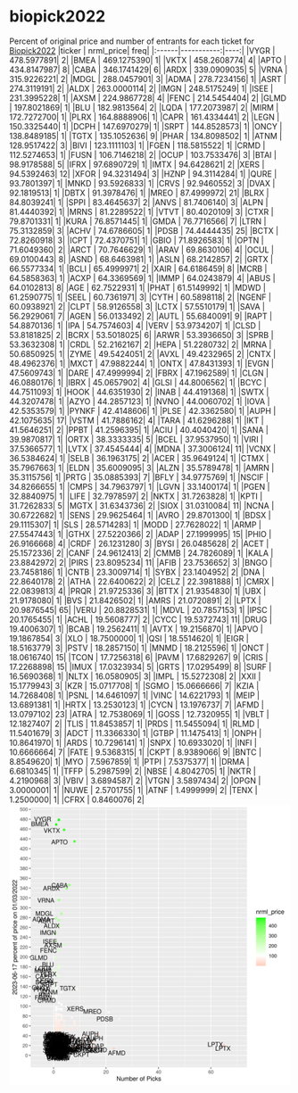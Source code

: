 # biopick2022
Percent of original price and number of entrants for each ticket for [Biopick2022](https://twitter.com/hashtag/Biopick2022)
|ticker |  nrml_price| freq|
|:------|-----------:|----:|
|VYGR   | 478.5977891|    2|
|BMEA   | 469.1275390|    1|
|VKTX   | 458.2608774|    4|
|APTO   | 434.8147987|    8|
|CABA   | 346.1741429|    6|
|ARDX   | 339.0909035|    5|
|VRNA   | 315.9226221|    2|
|MDGL   | 288.0457901|    3|
|ADMA   | 278.7234156|    1|
|ASRT   | 274.3119191|    2|
|ALDX   | 263.0000114|    2|
|IMGN   | 248.5175249|    1|
|ISEE   | 231.3995228|    1|
|AXSM   | 224.9867728|    4|
|FENC   | 214.5454404|    2|
|GLMD   | 197.8021869|    1|
|BLU    | 182.9813564|    2|
|LQDA   | 177.2073987|    2|
|MIRM   | 172.7272700|    1|
|PLRX   | 164.8888906|    1|
|CAPR   | 161.4334441|    2|
|LEGN   | 150.3325440|    1|
|DCPH   | 147.6970279|    1|
|SRPT   | 144.8528573|    1|
|ONCY   | 138.8489185|    1|
|TGTX   | 135.1052636|    9|
|PHAR   | 134.8098502|    1|
|ATNM   | 128.9517422|    3|
|BIVI   | 123.1111103|    1|
|FGEN   | 118.5815522|    1|
|CRMD   | 112.5274653|    1|
|FUSN   | 106.7146218|    2|
|OCUP   | 103.7533476|    3|
|BTAI   |  98.9178588|    5|
|IFRX   |  97.6890729|    1|
|IMTX   |  94.6428621|    2|
|XERS   |  94.5392463|   12|
|XFOR   |  94.3231494|    3|
|HZNP   |  94.3114284|    1|
|QURE   |  93.7801397|    1|
|MNKD   |  93.5926833|    1|
|CRVS   |  92.9460552|    3|
|DVAX   |  92.1819513|    1|
|DBTX   |  91.3978476|    1|
|MREO   |  87.4999972|   21|
|BLRX   |  84.8039241|    1|
|SPPI   |  83.4645637|    2|
|ANVS   |  81.7406140|    3|
|ALPN   |  81.4440392|    1|
|MRNS   |  81.2289522|    1|
|VTVT   |  80.4020109|    3|
|CTXR   |  79.8701331|    1|
|KURA   |  76.8571445|    1|
|GMDA   |  76.7716566|    7|
|LTRN   |  75.3132859|    3|
|ACHV   |  74.6786605|    1|
|PDSB   |  74.4444435|   25|
|BCTX   |  72.8260918|    3|
|ICPT   |  72.4370751|    1|
|GBIO   |  71.8926583|    1|
|OPTN   |  71.6049360|    2|
|ARCT   |  70.7646629|    1|
|ARAV   |  69.8630106|    4|
|OCUL   |  69.0100443|    8|
|ASND   |  68.6463981|    1|
|ASLN   |  68.2142857|    2|
|GRTX   |  66.5577334|    1|
|BCLI   |  65.4999971|    2|
|XAIR   |  64.6186459|    8|
|MCRB   |  64.5858363|    1|
|ACXP   |  64.3369569|    1|
|IMMP   |  64.0243879|    4|
|ABUS   |  64.0102813|    8|
|AGE    |  62.7522931|    1|
|PHAT   |  61.5149992|    1|
|MDWD   |  61.2590775|    1|
|SEEL   |  60.7361971|    3|
|CYTH   |  60.5898118|    2|
|NGENF  |  60.0938921|    2|
|CLPT   |  58.9126558|    3|
|LCTX   |  57.5510179|    1|
|SAVA   |  56.2929061|    7|
|AGEN   |  56.0133492|    2|
|AUTL   |  55.6840091|    9|
|RAPT   |  54.8870136|    1|
|IPA    |  54.7574603|    4|
|VERV   |  53.9734207|    1|
|CLSD   |  53.8181825|    2|
|BCRX   |  53.5018025|    6|
|ARWR   |  53.3936650|    3|
|SPRB   |  53.3632308|    1|
|CRDL   |  52.2162167|    2|
|HEPA   |  51.2280732|    2|
|MRNA   |  50.6850925|    1|
|ZYME   |  49.5424051|    2|
|AVXL   |  49.4232965|    2|
|CNTX   |  48.4962376|    1|
|MXCT   |  47.9882244|    1|
|ONTX   |  47.8431393|    1|
|EVGN   |  47.5609743|    1|
|DARE   |  47.4999994|    2|
|FBRX   |  47.1962589|    1|
|CLGN   |  46.0880176|    1|
|IBRX   |  45.0657902|    4|
|GLSI   |  44.8006562|    1|
|BCYC   |  44.7511093|    1|
|HOOK   |  44.6351930|    2|
|INAB   |  44.4191368|    1|
|SWTX   |  44.3207478|    1|
|AZYO   |  44.2857123|    1|
|NVNO   |  44.0060702|    1|
|IOVA   |  42.5353579|    1|
|PYNKF  |  42.4148606|    1|
|PLSE   |  42.3362580|    1|
|AUPH   |  42.1075635|   17|
|VSTM   |  41.7886162|    4|
|TARA   |  41.6296288|    1|
|IKT    |  41.5646251|    2|
|PPBT   |  41.2596395|    1|
|ACIU   |  40.4040420|    1|
|SANA   |  39.9870817|    1|
|ORTX   |  38.3333335|    5|
|BCEL   |  37.9537950|    1|
|VIRI   |  37.5366577|    1|
|LVTX   |  37.4545444|    4|
|MDNA   |  37.3006124|   11|
|VCNX   |  36.5384624|    1|
|SELB   |  36.1963175|    2|
|ACER   |  35.9649124|    1|
|CTMX   |  35.7967663|    1|
|ELDN   |  35.6009095|    3|
|ALZN   |  35.5789478|    1|
|AMRN   |  35.3115756|    1|
|PRTG   |  35.0885393|    7|
|BFLY   |  34.9775769|    1|
|NSCIF  |  34.8266655|    1|
|CMPS   |  34.7963797|    1|
|LGVN   |  33.1400174|    1|
|PGEN   |  32.8840975|    1|
|LIFE   |  32.7978597|    2|
|NKTX   |  31.7263828|    1|
|KPTI   |  31.7262833|    5|
|MGTX   |  31.6343736|    2|
|SIOX   |  31.0310084|   11|
|NCNA   |  30.6722682|    1|
|SENS   |  29.9625464|    1|
|AVRO   |  29.8701300|    1|
|BDSX   |  29.1115307|    1|
|SLS    |  28.5714283|    1|
|MODD   |  27.7628022|    1|
|ARMP   |  27.5547443|    1|
|GTHX   |  27.5220366|    2|
|ADAP   |  27.1999995|   15|
|PHIO   |  26.9166668|    4|
|CRDF   |  26.1231280|    3|
|BYSI   |  26.0485628|    2|
|ACET   |  25.1572336|    2|
|CANF   |  24.9612413|    2|
|CMMB   |  24.7826089|    1|
|KALA   |  23.8842972|    2|
|PIRS   |  23.8095234|   11|
|AFIB   |  23.7536652|    3|
|BNGO   |  23.7458186|    1|
|CNTB   |  23.3009714|    1|
|SYBX   |  23.1404952|    2|
|DNA    |  22.8640178|    2|
|ATHA   |  22.6400622|    2|
|CELZ   |  22.3981888|    1|
|CMRX   |  22.0839813|    4|
|PRQR   |  21.9725336|    3|
|BTTX   |  21.9354830|    1|
|UBX    |  21.9178080|    1|
|BVS    |  21.8426502|    1|
|AMRS   |  21.0720891|    2|
|LPTX   |  20.9876545|   65|
|VERU   |  20.8828531|    1|
|MDVL   |  20.7857153|    1|
|IPSC   |  20.1765455|    1|
|ACHL   |  19.5608777|    2|
|CYCC   |  19.5372743|   11|
|DRUG   |  19.4006307|    1|
|BCAB   |  19.2562411|    1|
|AVTX   |  19.2156870|    1|
|APVO   |  19.1867854|    3|
|XLO    |  18.7500000|    1|
|QSI    |  18.5514620|    1|
|EIGR   |  18.5163779|    3|
|PSTV   |  18.2857150|    1|
|MNMD   |  18.2125596|    1|
|ONCT   |  18.0616740|   15|
|TCON   |  17.7256318|    6|
|PAVM   |  17.6829267|    9|
|CRIS   |  17.2268898|   15|
|IMUX   |  17.0323934|    5|
|GRTS   |  17.0295499|    8|
|SURF   |  16.5690368|    1|
|NLTX   |  16.0580905|    3|
|IMPL   |  15.5272308|    2|
|XXII   |  15.1779943|    3|
|KZR    |  15.0717708|    1|
|SGMO   |  15.0666666|    7|
|KZIA   |  14.7268408|    1|
|PSNL   |  14.6461097|    1|
|VINC   |  14.6221793|    1|
|MEIP   |  13.6891381|    1|
|HRTX   |  13.2530123|    1|
|CYCN   |  13.1976737|    7|
|AFMD   |  13.0797102|   23|
|ATRA   |  12.7538069|    1|
|GOSS   |  12.7320955|    1|
|VBLT   |  12.1827407|    2|
|TLIS   |  11.8453857|    1|
|PRDS   |  11.5455094|    1|
|RLMD   |  11.5401679|    3|
|ADCT   |  11.3366330|    1|
|GTBP   |  11.1475413|    1|
|ONPH   |  10.8641970|    1|
|ARDS   |  10.7296141|    1|
|SNPX   |  10.6933020|    1|
|INFI   |  10.6666664|    7|
|FATE   |   9.5368315|    1|
|CKPT   |   8.9389066|    9|
|BNTC   |   8.8549620|    1|
|MYO    |   7.5967859|    1|
|PTPI   |   7.5375377|    1|
|DRMA   |   6.6810345|    1|
|TFFP   |   5.2987599|    2|
|NBSE   |   4.8042705|    1|
|NKTR   |   4.2190968|    3|
|VBIV   |   3.6894587|    2|
|VTGN   |   3.5897434|    2|
|OPGN   |   3.0000001|    1|
|NUWE   |   2.5701755|    1|
|ATNF   |   1.4999999|    2|
|TENX   |   1.2500000|    1|
|CFRX   |   0.8460076|    2|
![retvspicks](biopicks.png?raw=true)
